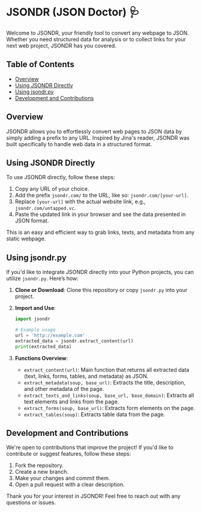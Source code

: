# JSONDR (JSON Doctor) 🩺

Welcome to JSONDR, your friendly tool to convert any webpage to JSON. Whether you need structured data for analysis or to collect links for your next web project, JSONDR has you covered.

## Table of Contents
- [Overview](#overview)
- [Using JSONDR Directly](#using-jsondr-directly)
- [Using jsondr.py](#using-jsondr-py)
- [Development and Contributions](#development-and-contributions)

## Overview

JSONDR allows you to effortlessly convert web pages to JSON data by simply adding a prefix to any URL. Inspired by Jina's reader, JSONDR was built specifically to handle web data in a structured format.

## Using JSONDR Directly

To use JSONDR directly, follow these steps:

1. Copy any URL of your choice.
2. Add the prefix `jsondr.com/` to the URL, like so: `jsondr.com/[your-url]`.
3. Replace `[your-url]` with the actual website link, e.g., `jsondr.com/untapped.vc`.
4. Paste the updated link in your browser and see the data presented in JSON format.

This is an easy and efficient way to grab links, texts, and metadata from any static webpage.

## Using jsondr.py

If you'd like to integrate JSONDR directly into your Python projects, you can utilize `jsondr.py`. Here’s how:

1. **Clone or Download**: Clone this repository or copy `jsondr.py` into your project.
2. **Import and Use**:
    ```python
    import jsondr

    # Example usage
    url = 'http://example.com'
    extracted_data = jsondr.extract_content(url)
    print(extracted_data)
    ```

3. **Functions Overview**:
    - `extract_content(url)`: Main function that returns all extracted data (text, links, forms, tables, and metadata) as JSON.
    - `extract_metadata(soup, base_url)`: Extracts the title, description, and other metadata of the page.
    - `extract_texts_and_links(soup, base_url, base_domain)`: Extracts all text elements and links from the page.
    - `extract_forms(soup, base_url)`: Extracts form elements on the page.
    - `extract_tables(soup)`: Extracts table data from the page.

## Development and Contributions

We're open to contributions that improve the project! If you'd like to contribute or suggest features, follow these steps:

1. Fork the repository.
2. Create a new branch.
3. Make your changes and commit them.
4. Open a pull request with a clear description.

Thank you for your interest in JSONDR! Feel free to reach out with any questions or issues.
